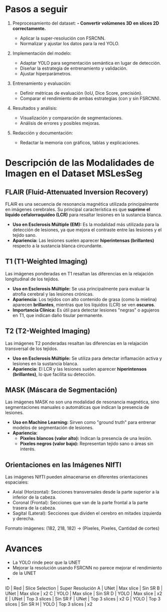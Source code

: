 # Pasos a seguir
1. Preprocesamiento del dataset:
    **- Convertir volúmenes 3D en slices 2D correctamente.**
    - Aplicar la super-resolución con FSRCNN.
    - Normalizar y ajustar los datos para la red YOLO.

2. Implementación del modelo:
    - Adaptar YOLO para segmentación semántica en lugar de detección.
    - Diseñar la estrategia de entrenamiento y validación.
    - Ajustar hiperparámetros.

3. Entrenamiento y evaluación:
    - Definir métricas de evaluación (IoU, Dice Score, precisión).
    - Comparar el rendimiento de ambas estrategias (con y sin FSRCNN).

4. Resultados y análisis:
    - Visualización y comparación de segmentaciones.
    - Análisis de errores y posibles mejoras.

5. Redacción y documentación:
    - Redactar la memoria con gráficos, tablas y explicaciones.

# Descripción de las Modalidades de Imagen en el Dataset MSLesSeg

## **FLAIR (Fluid-Attenuated Inversion Recovery)**
FLAIR es una secuencia de resonancia magnética utilizada principalmente en imágenes cerebrales. Su principal característica es que **suprime el líquido cefalorraquídeo (LCR)** para resaltar lesiones en la sustancia blanca.
- **Uso en Esclerosis Múltiple (EM):** Es la modalidad más utilizada para la detección de lesiones, ya que mejora el contraste entre las lesiones y el tejido sano.
- **Apariencia:** Las lesiones suelen aparecer **hiperintensas (brillantes)** respecto a la sustancia blanca circundante.

## **T1 (T1-Weighted Imaging)**
Las imágenes ponderadas en T1 resaltan las diferencias en la relajación longitudinal de los tejidos.
- **Uso en Esclerosis Múltiple:** Se usa principalmente para evaluar la atrofia cerebral y las lesiones crónicas.
- **Apariencia:** Los tejidos con alto contenido de grasa (como la mielina) aparecen **brillantes**, mientras que los líquidos (LCR) se ven **oscuros**.
- **Importancia Clínica:** Es útil para detectar lesiones "negras" o agujeros en T1, que indican daño tisular permanente.

## **T2 (T2-Weighted Imaging)**
Las imágenes T2 ponderadas resaltan las diferencias en la relajación transversal de los tejidos.
- **Uso en Esclerosis Múltiple:** Se utiliza para detectar inflamación activa y lesiones en la sustancia blanca.
- **Apariencia:** El LCR y las lesiones suelen aparecer **hiperintensos (brillantes)**, lo que facilita su detección.

## **MASK (Máscara de Segmentación)**
Las imágenes MASK no son una modalidad de resonancia magnética, sino segmentaciones manuales o automáticas que indican la presencia de lesiones.
- **Uso en Machine Learning:** Sirven como "ground truth" para entrenar modelos de segmentación de lesiones.
- **Apariencia:**
  - **Pixeles blancos (valor alto):** Indican la presencia de una lesión.
  - **Pixeles negros (valor bajo):** Representan tejido sano o áreas sin interés.

## Orientaciones en las Imágenes NIfTI
Las imágenes NIfTI pueden almacenarse en diferentes orientaciones espaciales:
- Axial (Horizontal): Secciones transversales desde la parte superior a la inferior de la cabeza.
- Coronal (Frontal): Secciones que van de la parte frontal a la parte trasera de la cabeza.
- Sagital (Lateral): Secciones que dividen el cerebro en mitades izquierda y derecha.

Formato imágenes: (182, 218, 182) -> (Píxeles, Píxeles, Cantidad de cortes)

# Avances
- La YOLO rinde peor que la UNET
- Mejorar la resolución usando FSRCNN no parece mejorar el rendimiento de la UNET
- 

ID | Red | Slice Selection  | Super Resolución
A  | UNet | Max slice       | Sin SR
B  | UNet | Max slice       | x2
C  | YOLO | Max slice       | Sin SR
D  | YOLO | Max slice       | x2
E  | UNet | Top 3 slices    | Sin SR
F  | UNet | Top 3 slices    | x2
G  | YOLO | Top 3 slices    | Sin SR
H  | YOLO | Top 3 slices    | x2